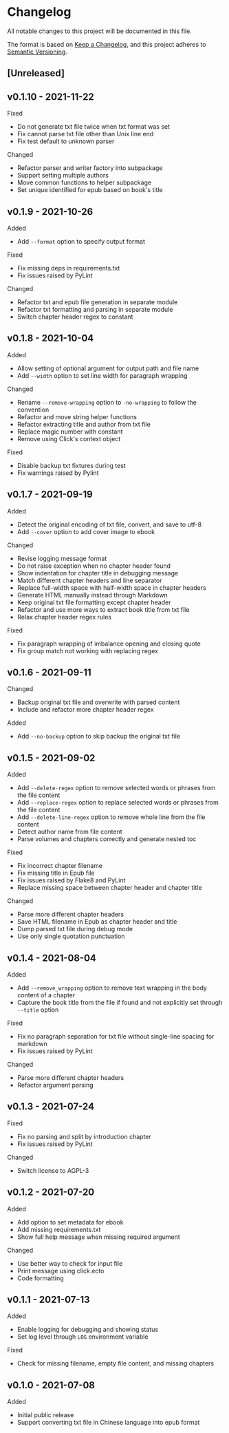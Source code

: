 # Changelog

All notable changes to this project will be documented in this file.

The format is based on [Keep a Changelog](https://keepachangelog.com/en/1.0.0/),
and this project adheres to [Semantic Versioning](https://semver.org/spec/v2.0.0.html).

## [Unreleased]

## v0.1.10 - 2021-11-22
Fixed
- Do not generate txt file twice when txt format was set
- Fix cannot parse txt file other than Unix line end
- Fix test default to unknown parser

Changed
- Refactor parser and writer factory into subpackage
- Support setting multiple authors
- Move common functions to helper subpackage
- Set unique identified for epub based on book's title

## v0.1.9 - 2021-10-26
Added
- Add `--format` option to specify output format

Fixed
- Fix missing deps in requirements.txt
- Fix issues raised by PyLint

Changed
- Refactor txt and epub file generation in separate module
- Refactor txt formatting and parsing in separate module
- Switch chapter header regex to constant

## v0.1.8 - 2021-10-04
Added
- Allow setting of optional argument for output path and file name
- Add `--width` option to set line width for paragraph wrapping

Changed
- Rename `--remove-wrapping` option to `-no-wrapping` to follow the convention
- Refactor and move string helper functions
- Refactor extracting title and author from txt file
- Replace magic number with constant
- Remove using Click's context object

Fixed
- Disable backup txt fixtures during test
- Fix warnings raised by Pylint

## v0.1.7 - 2021-09-19
Added
- Detect the original encoding of txt file, convert, and save to utf-8
- Add `--cover` option to add cover image to ebook

Changed
- Revise logging message format
- Do not raise exception when no chapter header found
- Show indentation for chapter title in debugging message
- Match different chapter headers and line separator
- Replace full-width space with half-width space in chapter headers
- Generate HTML manually instead through Markdown
- Keep original txt file formatting except chapter header
- Refactor and use more ways to extract book title from txt file
- Relax chapter header regex rules

Fixed
- Fix paragraph wrapping of imbalance opening and closing quote
- Fix group match not working with replacing regex

## v0.1.6 - 2021-09-11
Changed
- Backup original txt file and overwrite with parsed content
- Include and refactor more chapter header regex

Added
- Add `--no-backup` option to skip backup the original txt file

## v0.1.5 - 2021-09-02
Added
- Add `--delete-regex` option to remove selected words or phrases from the file
  content
- Add `--replace-regex` option to replace selected words or phrases from the
  file content
- Add `--delete-line-regex` option to remove whole line from the file content
- Detect author name from file content
- Parse volumes and chapters correctly and generate nested toc

Fixed
- Fix incorrect chapter filename
- Fix missing title in Epub file
- Fix issues raised by Flake8 and PyLint
- Replace missing space between chapter header and chapter title

Changed
- Parse more different chapter headers
- Save HTML filename in Epub as chapter header and title
- Dump parsed txt file during debug mode
- Use only single quotation punctuation

## v0.1.4 - 2021-08-04
Added
- Add `--remove_wrapping` option to remove text wrapping in the body content of
  a chapter
- Capture the book title from the file if found and not explicitly set through
  `--title` option

Fixed
- Fix no paragraph separation for txt file without single-line spacing for
  markdown
- Fix issues raised by PyLint

Changed
- Parse more different chapter headers
- Refactor argument parsing

## v0.1.3 - 2021-07-24
Fixed
- Fix no parsing and split by introduction chapter
- Fix issues raised by PyLint

Changed
- Switch license to AGPL-3

## v0.1.2 - 2021-07-20
Added
- Add option to set metadata for ebook
- Add missing requirements.txt
- Show full help message when missing required argument

Changed
- Use better way to check for input file
- Print message using click.ecto
- Code formatting

## v0.1.1 - 2021-07-13

Added
- Enable logging for debugging and showing status
- Set log level through `LOG` environment variable

Fixed
- Check for missing filename, empty file content, and missing chapters

## v0.1.0 - 2021-07-08

Added
- Initial public release
- Support converting txt file in Chinese language into epub format
